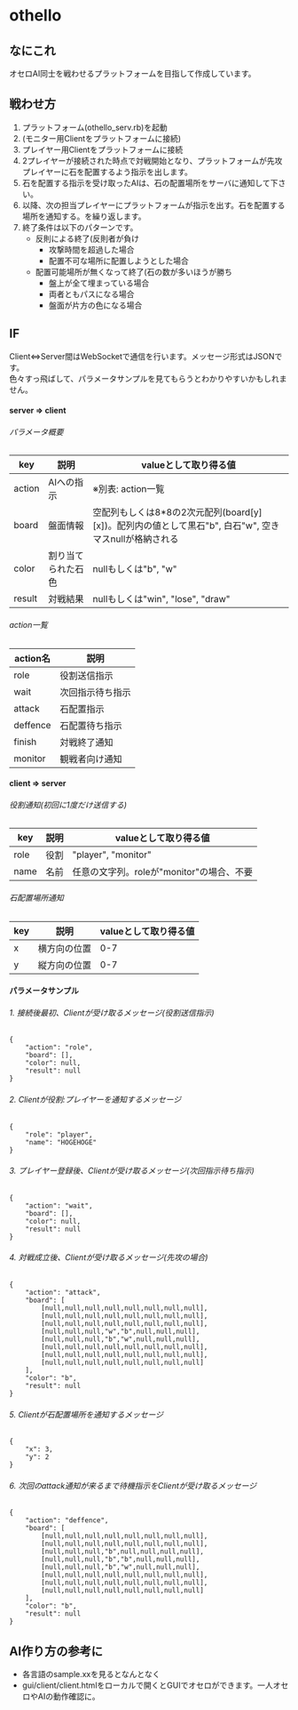 # othello

## なにこれ
オセロAI同士を戦わせるプラットフォームを目指して作成しています。


## 戦わせ方
1. プラットフォーム(othello_serv.rb)を起動
2. (モニター用Clientをプラットフォームに接続)
3. プレイヤー用Clientをプラットフォームに接続
4. 2プレイヤーが接続された時点で対戦開始となり、プラットフォームが先攻プレイヤーに石を配置するよう指示を出します。
5. 石を配置する指示を受け取ったAIは、石の配置場所をサーバに通知して下さい。
6. 以降、次の担当プレイヤーにプラットフォームが指示を出す。石を配置する場所を通知する。を繰り返します。
7. 終了条件は以下のパターンです。
   * 反則による終了(反則者が負け
     * 攻撃時間を超過した場合
     * 配置不可な場所に配置しようとした場合
   * 配置可能場所が無くなって終了(石の数が多いほうが勝ち
     * 盤上が全て埋まっている場合
     * 両者ともパスになる場合
     * 盤面が片方の色になる場合


## IF
Client<=>Server間はWebSocketで通信を行います。メッセージ形式はJSONです。  
色々すっ飛ばして、パラメータサンプルを見てもらうとわかりやすいかもしれません。


#### server => client

###### パラメータ概要
|key|説明|valueとして取り得る値|
|---|---|---|
|action|AIへの指示|※別表: action一覧|
|board|盤面情報|空配列もしくは8*8の2次元配列(board[y][x])。配列内の値として黒石"b", 白石"w", 空きマスnullが格納される|
|color|割り当てられた石色|nullもしくは"b", "w"|
|result|対戦結果|nullもしくは"win", "lose", "draw"|

###### action一覧
|action名|説明|
|---|---|
|role|役割送信指示|
|wait|次回指示待ち指示|
|attack|石配置指示|
|deffence|石配置待ち指示|
|finish|対戦終了通知|
|monitor|観戦者向け通知|

#### client => server

###### 役割通知(初回に1度だけ送信する)
|key|説明|valueとして取り得る値|
|---|---|---|
|role|役割|"player", "monitor"|
|name|名前|任意の文字列。roleが"monitor"の場合、不要|

###### 石配置場所通知
|key|説明|valueとして取り得る値|
|---|---|---|
|x|横方向の位置|0-7|
|y|縦方向の位置|0-7|

#### パラメータサンプル
###### 1. 接続後最初、Clientが受け取るメッセージ(役割送信指示)
```
{
    "action": "role",
    "board": [],
    "color": null,
    "result": null
}
```
###### 2. Clientが役割:プレイヤーを通知するメッセージ
```
{  
    "role": "player",
    "name": "HOGEHOGE"
}
```
###### 3. プレイヤー登録後、Clientが受け取るメッセージ(次回指示待ち指示)
```
{
    "action": "wait",
    "board": [],
    "color": null,
    "result": null
}
```
###### 4. 対戦成立後、Clientが受け取るメッセージ(先攻の場合)
```
{
    "action": "attack",
    "board": [
        [null,null,null,null,null,null,null,null],
        [null,null,null,null,null,null,null,null],
        [null,null,null,null,null,null,null,null],
        [null,null,null,"w","b",null,null,null],
        [null,null,null,"b","w",null,null,null],
        [null,null,null,null,null,null,null,null],
        [null,null,null,null,null,null,null,null],
        [null,null,null,null,null,null,null,null]
    ],
    "color": "b",
    "result": null
}
```
###### 5. Clientが石配置場所を通知するメッセージ
```
{
    "x": 3,
    "y": 2
}
```
###### 6. 次回のattack通知が来るまで待機指示をClientが受け取るメッセージ
```
{
    "action": "deffence",
    "board": [
        [null,null,null,null,null,null,null,null],
        [null,null,null,null,null,null,null,null],
        [null,null,null,"b",null,null,null,null],
        [null,null,null,"b","b",null,null,null],
        [null,null,null,"b","w",null,null,null],
        [null,null,null,null,null,null,null,null],
        [null,null,null,null,null,null,null,null],
        [null,null,null,null,null,null,null,null]
    ],
    "color": "b",
    "result": null
}
```


## AI作り方の参考に
* 各言語のsample.xxを見るとなんとなく
* gui/client/client.htmlをローカルで開くとGUIでオセロができます。一人オセロやAIの動作確認に。
